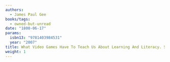 ```yaml
---
authors:
  - James Paul Gee
books/tags:
  - owned-but-unread
date: "1800-06-17"
params:
  isbn13: "9781403984531"
  year: "2007"
title: What Video Games Have To Teach Us About Learning And Literacy. Second Edition - Revised And Updated Edition
weight: 1
---
```


<!--more-->
